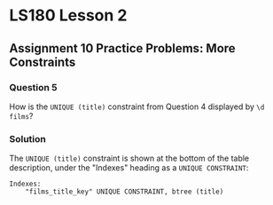 # LS180 Lesson 2

## Assignment 10 Practice Problems: More Constraints

### Question 5

How is the `UNIQUE (title)` constraint from Question 4 displayed by `\d films`?

### Solution

The `UNIQUE (title)` constraint is shown at the bottom of the table description,
under the "Indexes" heading as a `UNIQUE CONSTRAINT`:

```text
Indexes:
    "films_title_key" UNIQUE CONSTRAINT, btree (title)
```
